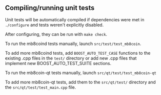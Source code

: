 Compiling/running unit tests
------------------------------------

Unit tests will be automatically compiled if dependencies were met in `./configure`
and tests weren't explicitly disabled.

After configuring, they can be run with `make check`.

To run the mb8coind tests manually, launch `src/test/test_mb8coin`.

To add more mb8coind tests, add `BOOST_AUTO_TEST_CASE` functions to the existing
.cpp files in the `test/` directory or add new .cpp files that
implement new BOOST_AUTO_TEST_SUITE sections.

To run the mb8coin-qt tests manually, launch `src/qt/test/test_mb8coin-qt`

To add more mb8coin-qt tests, add them to the `src/qt/test/` directory and
the `src/qt/test/test_main.cpp` file.
